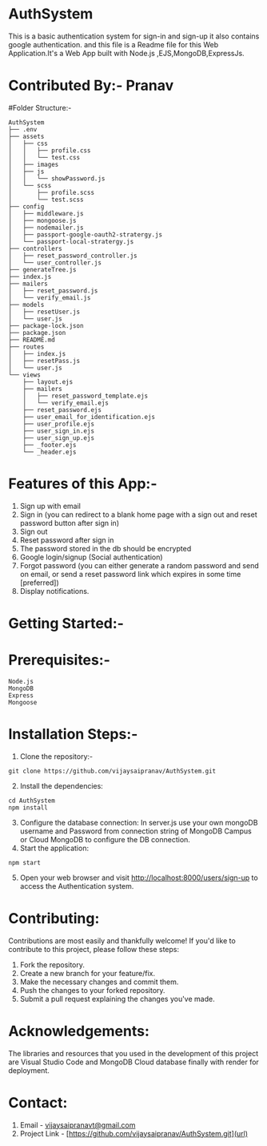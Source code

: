 # AuthSystem
This is a basic authentication system for sign-in and sign-up it also contains google authentication. and this file is a Readme file for this Web Application.It's a Web App built with Node.js ,EJS,MongoDB,ExpressJs. 

# Contributed By:- Pranav
#Folder Structure:-

```
AuthSystem
├── .env
├── assets
│   ├── css
│   │   ├── profile.css
│   │   └── test.css
│   ├── images
│   ├── js
│   │   └── showPassword.js
│   └── scss
│       ├── profile.scss
│       └── test.scss
├── config
│   ├── middleware.js
│   ├── mongoose.js
│   ├── nodemailer.js
│   ├── passport-google-oauth2-stratergy.js
│   └── passport-local-stratergy.js
├── controllers
│   ├── reset_password_controller.js
│   └── user_controller.js
├── generateTree.js
├── index.js
├── mailers
│   ├── reset_password.js
│   └── verify_email.js
├── models
│   ├── resetUser.js
│   └── user.js
├── package-lock.json
├── package.json
├── README.md
├── routes
│   ├── index.js
│   ├── resetPass.js
│   └── user.js
└── views
    ├── layout.ejs
    ├── mailers
    │   ├── reset_password_template.ejs
    │   └── verify_email.ejs
    ├── reset_password.ejs
    ├── user_email_for_identification.ejs
    ├── user_profile.ejs
    ├── user_sign_in.ejs
    ├── user_sign_up.ejs
    ├── _footer.ejs
    └── _header.ejs
```
# Features of this App:-

1. Sign up with email
2. Sign in (you can redirect to a blank home page with a sign out and reset password button after sign in)
3. Sign out 
4. Reset password after sign in
5. The password stored in the db should be encrypted
6. Google login/signup (Social authentication)
7. Forgot password (you can either generate a random password and send on email, or send a reset password link which expires in some time [preferred])
8. Display notifications.
# Getting Started:-
# Prerequisites:-
```
Node.js
MongoDB
Express
Mongoose
```
# Installation Steps:-
1. Clone the repository:-
```
git clone https://github.com/vijaysaipranav/AuthSystem.git
```
2. Install the dependencies:
```
cd AuthSystem
npm install
```
3. Configure the database connection:
In server.js use your own mongoDB username and Password from connection string of MongoDB Campus or Cloud MongoDB to configure the DB connection.
4. Start the application:
```
npm start
```
5. Open your web browser and visit [http://localhost:8000/users/sign-up](url) to access the Authentication system.

# Contributing:
Contributions are most easily and thankfully welcome! If you'd like to contribute to this project, please follow these steps:
1. Fork the repository.
2. Create a new branch for your feature/fix.
3. Make the necessary changes and commit them.
4. Push the changes to your forked repository.
5. Submit a pull request explaining the changes you've made.

# Acknowledgements:
The libraries and resources that you used in the development of this project are Visual Studio Code and MongoDB Cloud database finally with render for deployment.
# Contact:

1. Email - [vijaysaipranavt@gmail.com](url)
2. Project Link - [https://github.com/vijaysaipranav/AuthSystem.git](url)
